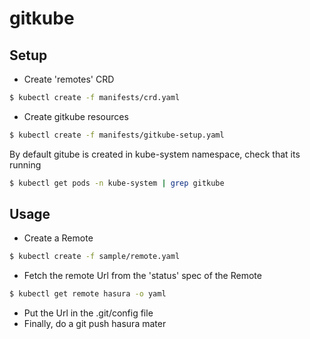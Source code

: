 # gitkube


## Setup

* Create 'remotes' CRD 
```sh
$ kubectl create -f manifests/crd.yaml
```
* Create gitkube resources
```sh
$ kubectl create -f manifests/gitkube-setup.yaml
```
By default gitube is created in kube-system namespace, check that its running

```sh
$ kubectl get pods -n kube-system | grep gitkube
```

## Usage

* Create a Remote
```sh
$ kubectl create -f sample/remote.yaml
```

* Fetch the remote Url from the 'status' spec of the Remote
```sh
$ kubectl get remote hasura -o yaml
```

* Put the Url in the .git/config file
* Finally, do a git push hasura mater



